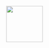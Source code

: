 <div id="header" align="center">
  <img src="https://i.giphy.com/media/v1.Y2lkPTc5MGI3NjExeW16amlkdG41YTNxdDN4NDRnZTM0ZDFtMDVveG5ueXl4dHMzZXE3MiZlcD12MV9pbnRlcm5hbF9naWZfYnlfaWQmY3Q9Zw/CuuSHzuc0O166MRfjt/giphy.gif" width="100"/>
</div>
